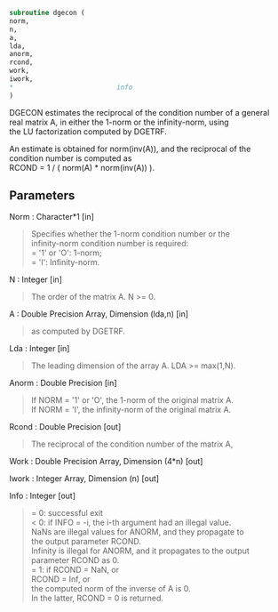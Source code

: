 ```fortran  
subroutine dgecon (  
norm,  
n,  
a,  
lda,  
anorm,  
rcond,  
work,  
iwork,  
*                          info  
)  
```  
  
DGECON estimates the reciprocal of the condition number of a general  
real matrix A, in either the 1-norm or the infinity-norm, using  
the LU factorization computed by DGETRF.  
  
An estimate is obtained for norm(inv(A)), and the reciprocal of the  
condition number is computed as  
RCOND = 1 / ( norm(A) * norm(inv(A)) ).  
  
## Parameters  
Norm : Character*1 [in]  
> Specifies whether the 1-norm condition number or the  
> infinity-norm condition number is required:  
> = '1' or 'O':  1-norm;  
> = 'I':         Infinity-norm.  
  
N : Integer [in]  
> The order of the matrix A.  N >= 0.  
  
A : Double Precision Array, Dimension (lda,n) [in]  
> as computed by DGETRF.  
  
Lda : Integer [in]  
> The leading dimension of the array A.  LDA >= max(1,N).  
  
Anorm : Double Precision [in]  
> If NORM = '1' or 'O', the 1-norm of the original matrix A.  
> If NORM = 'I', the infinity-norm of the original matrix A.  
  
Rcond : Double Precision [out]  
> The reciprocal of the condition number of the matrix A,  
  
Work : Double Precision Array, Dimension (4*n) [out]  
  
Iwork : Integer Array, Dimension (n) [out]  
  
Info : Integer [out]  
> = 0:  successful exit  
> < 0:  if INFO = -i, the i-th argument had an illegal value.  
> NaNs are illegal values for ANORM, and they propagate to  
> the output parameter RCOND.  
> Infinity is illegal for ANORM, and it propagates to the output  
> parameter RCOND as 0.  
> = 1:  if RCOND = NaN, or  
> RCOND = Inf, or  
> the computed norm of the inverse of A is 0.  
> In the latter, RCOND = 0 is returned.  
  
